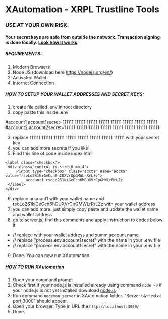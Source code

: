 # XAutomation - XRPL Trustline Tools 


### USE AT YOUR OWN RISK. 
#### Your secret keys are safe from outside the network. Transaction signing is done locally. [Look how it works](https://xrpl.org/set-up-secure-signing.html#use-a-client-library-with-local-signing) 

##### REQUIREMENTS:
1. Modern Browsers
2. Node JS (download here https://nodejs.org/en/)
3. Activated Wallet
4. Internet Connection

##### HOW TO SETUP YOUR WALLET ADDRESSES AND SECRET KEYS:
1. create file called .env in root directory
2. copy paste this inside .env

#account1
account1secret=111111 111111 111111 111111 111111 111111 111111 111111
#account2
account2secret=111111 111111 111111 111111 111111 111111 111111 111111

3. replace 111111 111111 111111 111111 111111 111111 111111 111111 with your secret key
4. you can add more secrets if you like
5. Find this line of code inside index.html 

```
<label class="checkbox">
 <div class="control is-size-6 mb-4">
     <input type="checkbox" class="accts" name="accts" value="rsoLo2S1kiGeCcn6hCUXVrCpGMWLrRrLZz">
         account1 rsoLo2S1kiGeCcn6hCUXVrCpGMWLrRrLZz
 </label>
</div>
```
 
6. replace account1 with your wallet name and rsoLo2S1kiGeCcn6hCUXVrCpGMWLrRrLZz with your wallet address
7. you can add more. just simply copy paste and update the wallet name and wallet address
8. go to server.js, find this comments and apply instruction to codes below it
 - // replace with your wallet address and xumm account name
 - // replace "process.env.account1secret" with the name in your .env file
 - // replace "process.env.account1secret" with the name in your .env file
 
9. Done. You can now run XAutomation.
 
 
##### HOW TO RUN XAutomation
1. Open your command prompt
2. Check first if your node.js is installed already using command `node -v` if your node.js is not yet installed download [node.js](https://nodejs.org/en/)
3. Run command `nodemon server` in XAutomation folder. "Server started at port 3000" should appear.
4. Open your browser. Type in URL the `http://localhost:3000/`
5. Done.



